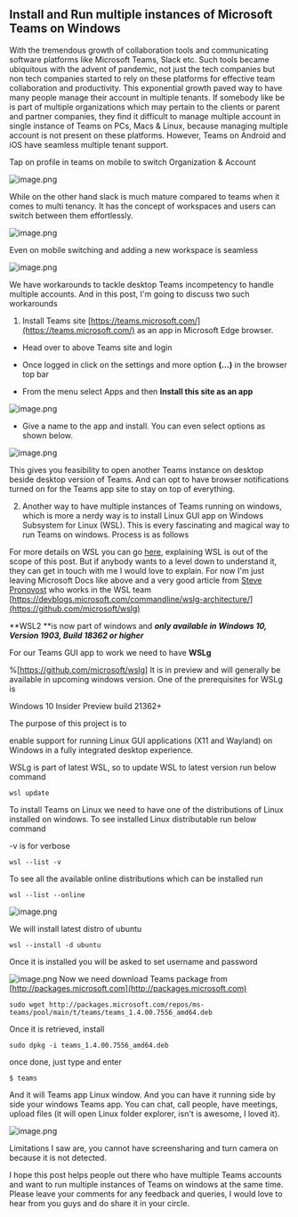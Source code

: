 ## Install and Run multiple instances of Microsoft Teams on Windows

With the tremendous growth of collaboration tools and communicating software platforms like Microsoft Teams, Slack etc. Such tools became ubiquitous with the advent of pandemic, not just the tech companies but non tech companies started to rely on these platforms for effective team collaboration and productivity. This exponential growth paved way to have many people manage their account in multiple tenants.  If somebody like be is part of multiple organizations which may pertain to the clients or parent and partner companies, they find it difficult to manage multiple account in single instance of Teams on PCs, Macs & Linux, because managing multiple account is not present on these platforms. However, Teams on Android and iOS have seamless multiple tenant support.

Tap on profile in teams on mobile to switch Organization & Account


![image.png](https://cdn.hashnode.com/res/hashnode/image/upload/v1633805149838/fzoc4PxLF.png)

While on the other hand slack is much mature compared to teams when it comes to multi tenancy. It has the concept of workspaces and users can switch between them effortlessly.

![image.png](https://cdn.hashnode.com/res/hashnode/image/upload/v1633804355986/FVq445k9o.png)

Even on mobile switching and adding a new workspace is seamless

![image.png](https://cdn.hashnode.com/res/hashnode/image/upload/v1633804480528/aMZkLhFky.png)

We have workarounds to tackle desktop Teams incompetency to handle multiple accounts.  And in this post, I'm going to discuss two such workarounds


1. Install Teams site [https://teams.microsoft.com/](https://teams.microsoft.com/)  as an app in Microsoft Edge browser.


- Head over to above Teams site and login

- Once logged in click on the settings and more option **(...)** in the browser top bar

- From the menu select Apps and then **Install this site as an app**


![image.png](https://cdn.hashnode.com/res/hashnode/image/upload/v1633806189626/VlbjZRIm0.png)


- Give a name to the app and install. You can even select options as shown below. 

![image.png](https://cdn.hashnode.com/res/hashnode/image/upload/v1633806355389/wnpienRB4V.png)

This gives you feasibility to open another Teams instance on desktop beside desktop version of Teams. And can opt to have browser notifications turned on for the Teams app site to stay on top of everything.


2. Another way to have multiple instances of Teams running on windows, which is more a nerdy way is to install Linux GUI app on Windows Subsystem for Linux (WSL).  This is every fascinating and magical way to run Teams on windows. Process is as follows

For more details on WSL you can go [here](https://docs.microsoft.com/en-us/windows/wsl/about), explaining WSL is out of the scope of this post. But if anybody wants to a level down to understand it, they can get in touch with me I would love to explain. For now I'm just leaving Microsoft Docs like above and a very good article from [ Steve Pronovost](https://github.com/spronovo)  who works in the WSL team 
 [https://devblogs.microsoft.com/commandline/wslg-architecture/](https://github.com/microsoft/wslg) 

**WSL2 **is now part of windows and ***only available in Windows 10, Version 1903, Build 18362 or higher***

For our Teams GUI app to work we need to have **WSLg** 

%[https://github.com/microsoft/wslg]
 It is in preview and will generally be available in upcoming windows version.
One of the prerequisites for WSLg is
> 
Windows 10 Insider Preview build 21362+

The purpose of this project is to 
> 
enable support for running Linux GUI applications (X11 and Wayland) on Windows in a fully integrated desktop experience.

WSLg is part of latest WSL, so to update WSL to latest version run below command


```
wsl update
``` 

To install Teams on Linux we need to have one of the distributions of Linux installed on windows. To see installed Linux distributable run below command


> 
-v is for verbose


```
wsl --list -v
``` 

To see all the available online distributions which can be installed run

```
wsl --list --online
``` 
 
![image.png](https://cdn.hashnode.com/res/hashnode/image/upload/v1633878316310/AOKLR7a0r.png)

We will install latest distro of ubuntu

```
wsl --install -d ubuntu
``` 
Once it is installed you will be asked to set username and password

![image.png](https://cdn.hashnode.com/res/hashnode/image/upload/v1633878874811/Hu0lFkJvyz.png)
Now we need download Teams package from [http://packages.microsoft.com](http://packages.microsoft.com) 


```
sudo wget http://packages.microsoft.com/repos/ms-teams/pool/main/t/teams/teams_1.4.00.7556_amd64.deb
``` 
Once it is retrieved, install 

```
sudo dpkg -i teams_1.4.00.7556_amd64.deb
``` 
once done, just type and enter

```
$ teams
``` 

And it will Teams app Linux window. 
And you can have it running side by side your windows Teams app. You can chat, call people, have meetings, upload files (it will open Linux folder explorer, isn't is awesome, I loved it).

![image.png](https://cdn.hashnode.com/res/hashnode/image/upload/v1633879551598/SoQvv8tV5.png)

Limitations I saw are, you cannot have screensharing and turn camera on because it is not detected.

I hope this post helps people out there who have multiple Teams accounts and want to run multiple instances of Teams on windows at the same time. Please leave your comments for any feedback and queries, I would love to hear from you guys and do share it in your circle. 